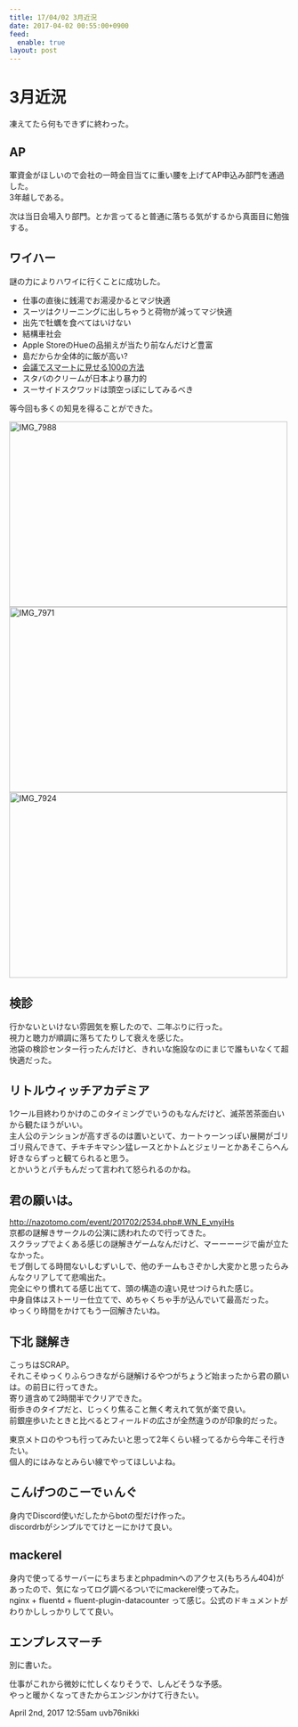 ```yaml
---
title: 17/04/02 3月近況
date: 2017-04-02 00:55:00+0900
feed:
  enable: true
layout: post
---
```

<h1>3月近況</h1>    <p>凍えてたら何もできずに終わった。</p>    <h2>AP</h2>    <p>      軍資金がほしいので会社の一時金目当てに重い腰を上げてAP申込み部門を通過した。<br>      3年越しである。    </p>    <p>      次は当日会場入り部門。とか言ってると普通に落ちる気がするから真面目に勉強する。    </p>    <h2>ワイハー</h2>    <p>謎の力によりハワイに行くことに成功した。</p>    <ul>      <li>仕事の直後に銭湯でお湯浸かるとマジ快適</li>      <li>スーツはクリーニングに出しちゃうと荷物が減ってマジ快適</li>      <li>出先で牡蠣を食べてはいけない</li>      <li>結構車社会</li>      <li>Apple StoreのHueの品揃えが当たり前なんだけど豊富</li>      <li>島だからか全体的に飯が高い?</li>      <li>        <a href="http://amzn.asia/eOmOLyq" target="_blank">会議でスマートに見せる100の方法</a>      </li>      <li>スタバのクリームが日本より暴力的</li>      <li>スーサイドスクワッドは頭空っぽにしてみるべき</li>    </ul>    <p>等今回も多くの知見を得ることができた。</p>    <p>      <a data-flickr-embed="true" href="https://www.flickr.com/photos/56290428@N06/33549060756/in/album-72157682083125335/" title="IMG_7988" target="_blank"><img src="https://c1.staticflickr.com/3/2901/33549060756_84df36ba5a.jpg" width="500" height="333" alt="IMG_7988"></a>      <script async src="//embedr.flickr.com/assets/client-code.js" charset="utf-8"></script>      <a data-flickr-embed="true" href="https://www.flickr.com/photos/56290428@N06/33206297630/in/album-72157682083125335/" title="IMG_7971" target="_blank"><img src="https://c1.staticflickr.com/4/3953/33206297630_fc261c8a0e.jpg" width="500" height="333" alt="IMG_7971"></a>      <script async src="//embedr.flickr.com/assets/client-code.js" charset="utf-8"></script>      <a data-flickr-embed="true" href="https://www.flickr.com/photos/56290428@N06/33460585761/in/album-72157682083125335/" title="IMG_7924" target="_blank"><img src="https://c1.staticflickr.com/3/2853/33460585761_3a47d5807a.jpg" width="500" height="333" alt="IMG_7924"></a>      <script async src="//embedr.flickr.com/assets/client-code.js" charset="utf-8"></script>    </p>    <h2>検診</h2>    <p>      行かないといけない雰囲気を察したので、二年ぶりに行った。<br>      視力と聴力が順調に落ちてたりして衰えを感じた。<br>      池袋の検診センター行ったんだけど、きれいな施設なのにまじで誰もいなくて超快適だった。    </p>    <h2>リトルウィッチアカデミア</h2>    <p>      1クール目終わりかけのこのタイミングでいうのもなんだけど、滅茶苦茶面白いから観たほうがいい。<br>      主人公のテンションが高すぎるのは置いといて、カートゥーンっぽい展開がゴリゴリ飛んできて、チキチキマシン猛レースとかトムとジェリーとかあそこらへん好きならずっと観てられると思う。<br>      とかいうとパチもんだって言われて怒られるのかね。    </p>    <h2>君の願いは。</h2>    <p>      <a href="http://nazotomo.com/event/201702/2534.php#.WN_E_vnyiHs" target="_blank">http://nazotomo.com/event/201702/2534.php#.WN_E_vnyiHs</a><br>      京都の謎解きサークルの公演に誘われたので行ってきた。<br>      スクラップでよくある感じの謎解きゲームなんだけど、マーーーージで歯が立たなかった。<br>      モブ倒してる時間ないしむずいしで、他のチームもさぞかし大変かと思ったらみんなクリアしてて悲鳴出た。<br>      完全にやり慣れてる感じ出てて、頭の構造の違い見せつけられた感じ。<br>      中身自体はストーリー仕立てで、めちゃくちゃ手が込んでいて最高だった。<br>      ゆっくり時間をかけてもう一回解きたいね。    </p>    <h2>下北 謎解き</h2>    <p>      こっちはSCRAP。<br>      それこそゆっくりふらつきながら謎解けるやつがちょうど始まったから君の願いは。の前日に行ってきた。<br>      寄り道含めて2時間半でクリアできた。<br>      街歩きのタイプだと、じっくり焦ること無く考えれて気が楽で良い。<br>      前銀座歩いたときと比べるとフィールドの広さが全然違うのが印象的だった。    </p>    <p>      東京メトロのやつも行ってみたいと思って2年くらい経ってるから今年こそ行きたい。<br>      個人的にはみなとみらい線でやってほしいよね。    </p>    <h2>こんげつのこーでぃんぐ</h2>    <p>      身内でDiscord使いだしたからbotの型だけ作った。<br>      discordrbがシンプルでてけとーにかけて良い。    </p>    <h2>mackerel</h2>    <p>      身内で使ってるサーバーにちまちまとphpadminへのアクセス(もちろん404)があったので、気になってログ調べるついでにmackerel使ってみた。<br>      nginx + fluentd + fluent-plugin-datacounter      って感じ。公式のドキュメントがわりかししっかりしてて良い。    </p>    <h2>エンプレスマーチ</h2>    <p>別に書いた。</p>    <p>      仕事がこれから微妙に忙しくなりそうで、しんどそうな予感。<br>      やっと暖かくなってきたからエンジンかけて行きたい。    </p>    <div id="footer">      <span id="timestamp"> April 2nd, 2017 12:55am </span>      <span class="tag">uvb76nikki</span>    </div>
